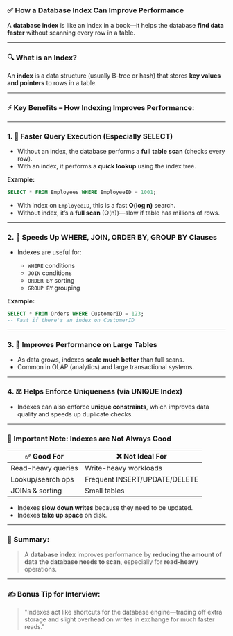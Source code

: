 ### ✅ How a Database Index Can Improve Performance

A **database index** is like an index in a book—it helps the database **find data faster** without scanning every row in a table.

---

### 🔍 What is an Index?

An **index** is a data structure (usually B-tree or hash) that stores **key values and pointers** to rows in a table.

---

### ⚡ Key Benefits – How Indexing Improves Performance:

---

### 1. 🔎 **Faster Query Execution (Especially SELECT)**

* Without an index, the database performs a **full table scan** (checks every row).
* With an index, it performs a **quick lookup** using the index tree.

**Example:**

```sql
SELECT * FROM Employees WHERE EmployeeID = 1001;
```

* With index on `EmployeeID`, this is a fast **O(log n)** search.
* Without index, it’s a **full scan** (O(n))—slow if table has millions of rows.

---

### 2. 📌 **Speeds Up WHERE, JOIN, ORDER BY, GROUP BY Clauses**

* Indexes are useful for:

  * `WHERE` conditions
  * `JOIN` conditions
  * `ORDER BY` sorting
  * `GROUP BY` grouping

**Example:**

```sql
SELECT * FROM Orders WHERE CustomerID = 123;
-- Fast if there's an index on CustomerID
```

---

### 3. 🚀 **Improves Performance on Large Tables**

* As data grows, indexes **scale much better** than full scans.
* Common in OLAP (analytics) and large transactional systems.

---

### 4. ⚖️ **Helps Enforce Uniqueness (via UNIQUE Index)**

* Indexes can also enforce **unique constraints**, which improves data quality and speeds up duplicate checks.

---

### 📌 Important Note: Indexes are Not Always Good

| ✅ Good For         | ❌ Not Ideal For               |
| ------------------ | ----------------------------- |
| Read-heavy queries | Write-heavy workloads         |
| Lookup/search ops  | Frequent INSERT/UPDATE/DELETE |
| JOINs & sorting    | Small tables                  |

* Indexes **slow down writes** because they need to be updated.
* Indexes **take up space** on disk.

---

### 🧠 Summary:

> A **database index** improves performance by **reducing the amount of data the database needs to scan**, especially for **read-heavy** operations.

---

### ✍️ Bonus Tip for Interview:

> "Indexes act like shortcuts for the database engine—trading off extra storage and slight overhead on writes in exchange for much faster reads."
